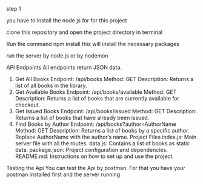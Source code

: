 step 1 

you have to install the node js for for this project

clone this repository and open the project directory in terminal

Run the command npm install this will install the necessary packages

run the server by node.js or by nodemon

API Endpoints
All endpoints return JSON data.

1. Get All Books
Endpoint: /api/books
Method: GET
Description: Returns a list of all books in the library.
2. Get Available Books
Endpoint: /api/books/available
Method: GET
Description: Returns a list of books that are currently available for checkout.
3. Get Issued Books
Endpoint: /api/books/issued
Method: GET
Description: Returns a list of books that have already been issued.
4. Find Books by Author
Endpoint: /api/books?author=AuthorName
Method: GET
Description: Returns a list of books by a specific author. Replace AuthorName with the author’s name.
Project Files
index.js: Main server file with all the routes.
data.js: Contains a list of books as static data.
package.json: Project configuration and dependencies.
README.md: Instructions on how to set up and use the project.


Testing the Api 
You can test the Api by postman. For that you have your postman installed first and the server running
